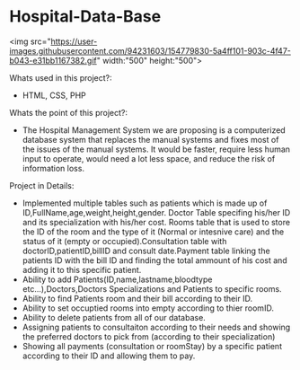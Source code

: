 # Hospital-Data-Base

<img src="https://user-images.githubusercontent.com/94231603/154779830-5a4ff101-903c-4f47-b043-e31bb1167382.gif" width:"500" height:"500">




Whats used in this project?: 
- HTML, CSS, PHP

Whats the point of this project?: 
- The Hospital Management System we are proposing is a computerized database system that replaces the manual systems and fixes most of the issues of the manual systems. It would be faster, require less human input to operate, would need a lot less space, and reduce the risk of information loss.

Project in Details:
- Implemented multiple tables such as patients which is made up of ID,FullName,age,weight,height,gender. Doctor Table specifing his/her ID and its specialization with his/her cost. Rooms table that is used to store the ID of the room and the type of it (Normal or intesnive care) and the status of it (empty or occupied).Consultation table with doctorID,patientID,billID and consult date.Payment table linking the patients ID with the bill ID and finding the total ammount of his cost and adding it to this specific patient.
- Ability to add Patients(ID,name,lastname,bloodtype etc...),Doctors,Doctors Specializations and Patients to specific rooms.
- Ability to find Patients room and their bill according to their ID.
- Ability to set occuptied rooms into empty according to thier roomID.
- Ability to delete patients from all of our database.
- Assigning patients to consultaiton according to their needs and showing the preferred doctors to pick from (according to their specialization)
- Showing all payments (consultation or roomStay) by a specific patient according to their ID and allowing them to pay.
